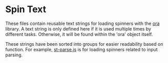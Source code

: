 # Spin Text

These files contain reusable text strings for loading spinners with the [ora](https://www.npmjs.com/package/ora) library. A text string is only defined here if it is used multiple times by different tasks. Otherwise, it will be found within the 'ora' object itself.

These strings have been sorted into groups for easier readability based on function. For example, [st-parse.js](./st-parse.js) is for loading spinners related to input parsing.
